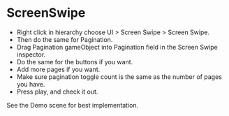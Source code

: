# ScreenSwipe

- Right click in hierarchy choose UI > Screen Swipe > Screen Swipe. 
- Then do the same for Pagination. 
- Drag Pagination gameObject into Pagination field in the Screen Swipe inspector.
- Do the same for the buttons if you want.
- Add more pages if you want.
- Make sure pagination toggle count is the same as the number of pages you have.
- Press play, and check it out.

See the Demo scene for best implementation.
